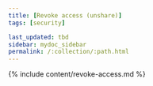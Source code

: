 ```yaml
---
title: [Revoke access (unshare)]
tags: [security]

last_updated: tbd
sidebar: mydoc_sidebar
permalink: /:collection/:path.html
---
```



{% include content/revoke-access.md %}
